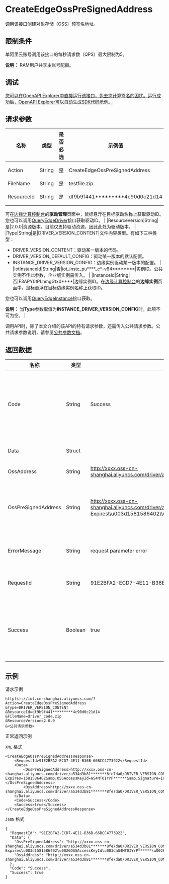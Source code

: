 # CreateEdgeOssPreSignedAddress

调用该接口创建对象存储（OSS）预签名地址。

## 限制条件

单阿里云账号调用该接口的每秒请求数（QPS）最大限制为5。

**说明：** RAM用户共享主账号配额。

## 调试

[您可以在OpenAPI Explorer中直接运行该接口，免去您计算签名的困扰。运行成功后，OpenAPI Explorer可以自动生成SDK代码示例。](https://api.aliyun.com/#product=Iot&api=CreateEdgeOssPreSignedAddress&type=RPC&version=2018-01-20)

## 请求参数

|名称|类型|是否必选|示例值|描述|
|--|--|----|---|--|
|Action|String|是|CreateEdgeOssPreSignedAddress|系统规定参数。取值：CreateEdgeOssPreSignedAddress。 |
|FileName|String|是|testfile.zip|文件名，格式为`<文件名>.<后缀>`。 |
|ResourceId|String|是|df9b9f441\*\*\*\*\*\*\*\*\*4c90d0c21d14|资源ID。目前仅支持驱动资源，因此此处为驱动ID。

 可在[边缘计算控制台](https://iot.console.aliyun.com/le/instance/list)的**驱动管理**页面中，鼠标悬浮在目标驱动名称上获取驱动ID。您也可以调用[QueryEdgeDriver](~~155776~~)接口获取驱动ID。 |
|ResourceVersion|String|是|2.0.0|资源版本。目前仅支持驱动资源，因此此处为驱动版本。 |
|Type|String|是|DRIVER\_VERSION\_CONTENT|文件内容类型。有如下三种类型：

 -   DRIVER\_VERSION\_CONTENT：驱动某一版本的代码。
-   DRIVER\_VERSION\_DEFAULT\_CONFIG：驱动某一版本的默认配置。
-   INSTANCE\_DRIVER\_VERSION\_CONFIG：边缘实例驱动某一版本的配置。 |
|IotInstanceId|String|否|iot\_instc\_pu\*\*\*\*\_c\*-v64\*\*\*\*\*\*\*\*|实例ID。公共实例不传此参数，企业版实例需传入。 |
|InstanceId|String|否|F3APY0tPLhmgGtx0\*\*\*\*|边缘实例ID。在[边缘计算控制台](https://iot.console.aliyun.com/le/instance/list)的**边缘实例**页面中，鼠标悬浮在目标边缘实例名称上获取ID。

 您也可以调用[QueryEdgeInstance](~~135214~~)接口获取。

 **说明：** 当**Type**参数取值为**INSTANCE\_DRIVER\_VERSION\_CONFIG**时，此项不可为空。 |

调用API时，除了本文介绍的该API的特有请求参数，还需传入公共请求参数。公共请求参数说明，请参见[公共参数文档](~~135196~~)。

## 返回数据

|名称|类型|示例值|描述|
|--|--|---|--|
|Code|String|Success|接口返回码。Success表示成功，其它表示错误码。详情请参见[错误码](~~135200~~)。 |
|Data|Struct| |调用成功时，返回的数据。 |
|OssAddress|String|http://xxxx.oss-cn-shanghai.aliyuncs.com/driver/a534d3b81\*\*\*\*\*\*\*8fe7da0/DRIVER\_VERSION\_CONTENT/df9b9f441\*\*\*\*\*\*\*\*\*4c90d0c21d14/2.0.0/1581586102750/driver\_code.zip|OSS地址。 |
|OssPreSignedAddress|String|http://xxxx.oss-cn-shanghai.aliyuncs.com/driver/a534d3b81\*\*\*\*\*\*\*8fe7da0/DRIVER\_VERSION\_CONTENT/df9b9f441\*\*\*\*\*\*\*\*\*4c90d0c21d14/2.0.0/1581586102750/driver\_code.zip?Expires\\u003d1581586402\\u0026OSSAccessKeyId\\u003daS4MT0IYrP\*\*\*\*\*\*\\u0026Signature\\u003dIUUjZ881H3rUoCOwjMXPmGbw\*\*\*\*\*\*|OSS预签名地址。更多信息，请参见[OSS文档](~~32016~~)。 |
|ErrorMessage|String|request parameter error|调用失败时，返回的出错信息。 |
|RequestId|String|91E2BFA2-ECD7-4E11-B36B-66BCC4773922|阿里云为该请求生成的唯一标识符。 |
|Success|Boolean|true|表示是否调用成功。true表示调用成功，false表示调用失败。 |

## 示例

请求示例

```
http(s)://iot.cn-shanghai.aliyuncs.com/?Action=CreateEdgeOssPreSignedAddress
&Type=DRIVER_VERSION_CONTENT
&ResourceId=df9b9f441*********4c90d0c21d14
&FileName=driver_code.zip
&ResourceVersion=2.0.0
&<公共请求参数>
```

正常返回示例

`XML` 格式

```
<CreateEdgeOssPreSignedAddressResponse>
    <RequestId>91E2BFA2-ECD7-4E11-B36B-66BCC4773922</RequestId>
    <Data>
        <OssPreSignedAddress>http://xxxx.oss-cn-shanghai.aliyuncs.com/driver/a534d3b81*******8fe7da0/DRIVER_VERSION_CONTENT/df9b9f441*********4c90d0c21d14/2.0.0/1581586102750/driver_code.zip?Expires=1581586402&amp;OSSAccessKeyId=aS4MT0IYrP******&amp;Signature=IUUjZ881H3rUoCOwjMXPmGbw******</OssPreSignedAddress>
        <OssAddress>http://xxxx.oss-cn-shanghai.aliyuncs.com/driver/a534d3b81*******8fe7da0/DRIVER_VERSION_CONTENT/df9b9f441*********4c90d0c21d14/2.0.0/1581586102750/driver_code.zip</OssAddress>
    </Data>
    <Code>Success</Code>
    <Success>true</Success>
</CreateEdgeOssPreSignedAddressResponse>
```

`JSON` 格式

```
{
  "RequestId": "91E2BFA2-ECD7-4E11-B36B-66BCC4773922",
  "Data": {
    "OssPreSignedAddress": "http://xxxx.oss-cn-shanghai.aliyuncs.com/driver/a534d3b81*******8fe7da0/DRIVER_VERSION_CONTENT/df9b9f441*********4c90d0c21d14/2.0.0/1581586102750/driver_code.zip?Expires\u003d1581586402\u0026OSSAccessKeyId\u003daS4MT0IYrP******\u0026Signature\u003dIUUjZ881H3rUoCOwjMXPmGbw******",
    "OssAddress": "http://xxxx.oss-cn-shanghai.aliyuncs.com/driver/a534d3b81*******8fe7da0/DRIVER_VERSION_CONTENT/df9b9f441*********4c90d0c21d14/2.0.0/1581586102750/driver_code.zip"
  },
  "Code": "Success",
  "Success": true
}
```

